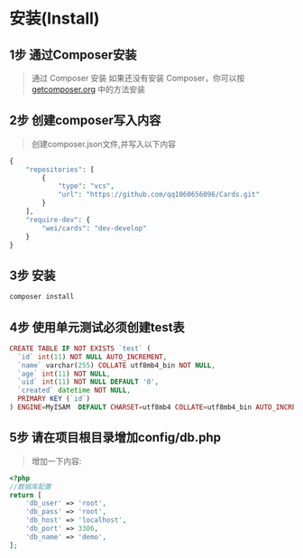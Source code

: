 安装(Install)
=========================

1步 通过Composer安装
-------------------------
> 通过 Composer 安装
如果还没有安装 Composer，你可以按 [getcomposer.org](https://getcomposer.org/) 中的方法安装


2步 创建composer写入内容
-------------------------
> 创建composer.json文件,并写入以下内容

```php
{
	"repositories": [
        {
            "type": "vcs",
            "url": "https://github.com/qq1060656096/Cards.git"
        }
    ],
	"require-dev": {
		"wei/cards": "dev-develop"
    }
}	
```


3步 安装
-------------------------
```php
composer install
```

4步 使用单元测试必须创建test表
-------------------------
```php
CREATE TABLE IF NOT EXISTS `test` (
  `id` int(11) NOT NULL AUTO_INCREMENT,
  `name` varchar(255) COLLATE utf8mb4_bin NOT NULL,
  `age` int(11) NOT NULL,
  `uid` int(11) NOT NULL DEFAULT '0',
  `created` datetime NOT NULL,
  PRIMARY KEY (`id`)
) ENGINE=MyISAM  DEFAULT CHARSET=utf8mb4 COLLATE=utf8mb4_bin AUTO_INCREMENT=284 ;

```

5步 请在项目根目录增加config/db.php
-------------------------
> 增加一下内容:
```php
<?php
//数据库配置
return [
    'db_user' => 'root',
    'db_pass' => 'root',
    'db_host' => 'localhost',
    'db_port' => 3306,
    'db_name' => 'demo',
];


```